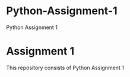 # Python-Assignment-1
Python Assignment 1
# Assignment 1

This repository consists of Python Assignment 1

